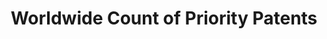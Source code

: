 ---
layout: default
citation: 'De Rassenfosse, G., Dernis, H., Guellec, D., Picci, L., & van Pottelsberghe
  de la Potterie, B. (2013). The worldwide count of priority patents: A new indicator
  of inventive activity. Research Policy, 42(3), 720–737. doi:10.1016/j.respol.2012.11.002 '
code: http://www.gder.info/download_wwc_mysql.html
contributors: Gaétan de Rassenfosse, Hélène Dernis, Dominique Guellec, Lucio Picci,
  Bruno van Pottelsberghe de la Potterie
cost: None
description: The goal of the project was to produce a dataset of priority patent applications
  filed across the globe, allocated by inventor and applicant location.
last_edit: Sat, 30 Jul 2022 13:50:32 GMT
location: http://www.gder.info/download_wwc_excel.html
maintained_by: Gaétan de Rassenfosse
record_creation_timestamp: 11/23/2020 17:20:46
slug: /priority_patents
tags:
- priority patents
- location of inventors
title: Worldwide Count of Priority Patents
uuid: 068fb03e-642a-4896-b61c-ff6a16251e08
---